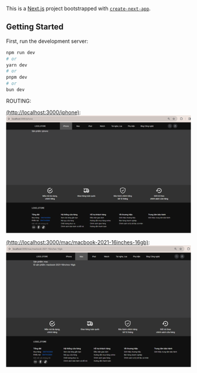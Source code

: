 This is a [Next.js](https://nextjs.org/) project bootstrapped with [`create-next-app`](https://github.com/vercel/next.js/tree/canary/packages/create-next-app).

## Getting Started

First, run the development server:

```bash
npm run dev
# or
yarn dev
# or
pnpm dev
# or
bun dev
```

ROUTING:

[(http://localhost:3000/iphone)](http://localhost:3000/iphone):
![alt text](image.png)

[(http://localhost:3000/mac/macbook-2021-16inches-16gb)](http://localhost:3000/mac/macbook-2021-16inches-16gb):
![alt text](image-1.png)

